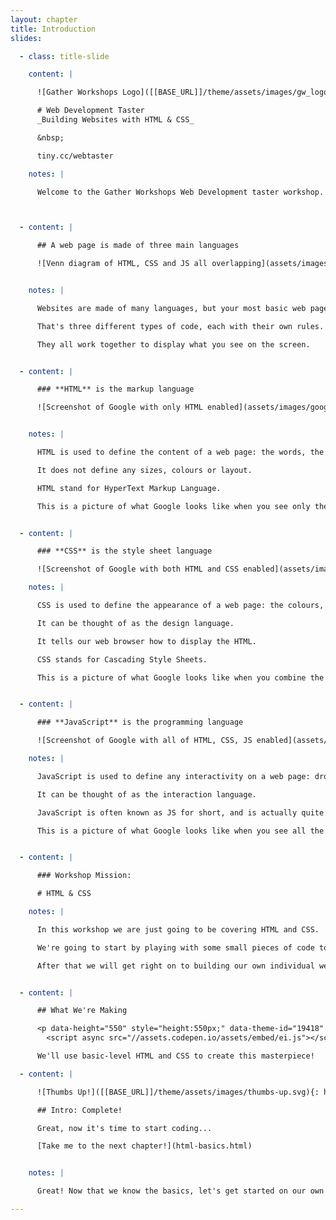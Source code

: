 ```yaml
---
layout: chapter
title: Introduction
slides:

  - class: title-slide

    content: |

      ![Gather Workshops Logo]([[BASE_URL]]/theme/assets/images/gw_logo.png)

      # Web Development Taster
      _Building Websites with HTML & CSS_

      &nbsp;

      tiny.cc/webtaster 

    notes: |

      Welcome to the Gather Workshops Web Development taster workshop.



  - content: |

      ## A web page is made of three main languages

      ![Venn diagram of HTML, CSS and JS all overlapping](assets/images/html_css_js.png)


    notes: |

      Websites are made of many languages, but your most basic web page, what you see in your browser, is made up of three programming languages.

      That's three different types of code, each with their own rules.

      They all work together to display what you see on the screen.


  - content: |

      ### **HTML** is the markup language

      ![Screenshot of Google with only HTML enabled](assets/images/google_html.png)


    notes: |

      HTML is used to define the content of a web page: the words, the pictures, the links.

      It does not define any sizes, colours or layout.

      HTML stand for HyperText Markup Language.

      This is a picture of what Google looks like when you see only the HTML - no CSS or Javascript.


  - content: |

      ### **CSS** is the style sheet language

      ![Screenshot of Google with both HTML and CSS enabled](assets/images/google_html_css.png)

    notes: |

      CSS is used to define the appearance of a web page: the colours, the sizes, the layout.

      It can be thought of as the design language.

      It tells our web browser how to display the HTML.

      CSS stands for Cascading Style Sheets.

      This is a picture of what Google looks like when you combine the HTML and CSS.


  - content: |

      ### **JavaScript** is the programming language

      ![Screenshot of Google with all of HTML, CSS, JS enabled](assets/images/google_html_css_js.png)

    notes: |

      JavaScript is used to define any interactivity on a web page: dropdowns, popups, anything that changes after the page is first loaded.

      It can be thought of as the interaction language.

      JavaScript is often known as JS for short, and is actually quite different from Java, which is another programming laguage with a similar name. Tricky!

      This is a picture of what Google looks like when you see all the HTML, CSS and JS working together.


  - content: |

      ### Workshop Mission:

      # HTML & CSS

    notes: |

      In this workshop we are just going to be covering HTML and CSS.

      We're going to start by playing with some small pieces of code to get the hang of it.

      After that we will get right on to building our own individual websites.


  - content: |

      ## What We're Making

      <p data-height="550" style="height:550px;" data-theme-id="19418" data-slug-hash="yerRvR" data-default-tab="result" data-user="gatherworkshops" class='codepen'>See the Pen <a href='http://codepen.io/gatherworkshops/pen/yerRvR/'>Otter Page Layout Demo</a> by Gather Workshops (<a href='http://codepen.io/gatherworkshops'>@gatherworkshops</a>) on <a href='http://codepen.io'>CodePen</a>.</p>
        <script async src="//assets.codepen.io/assets/embed/ei.js"></script> 

      We'll use basic-level HTML and CSS to create this masterpiece!

  - content: |

      ![Thumbs Up!]([[BASE_URL]]/theme/assets/images/thumbs-up.svg){: height="200" }

      ## Intro: Complete!

      Great, now it's time to start coding...

      [Take me to the next chapter!](html-basics.html)


    notes: |

      Great! Now that we know the basics, let's get started on our own projects.

---
```


